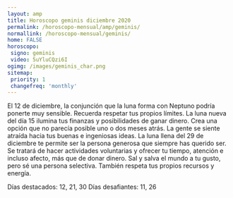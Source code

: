 ```yaml
---
layout: amp
title: Horoscopo geminis diciembre 2020 
permalink: /horoscopo-mensual/amp/geminis/
normallink: /horoscopo-mensual/geminis/
home: FALSE
horoscopo:
 signo: geminis
 video: 5uYluCQzi6I
ogimg: /images/geminis_char.png
sitemap:
 priority: 1
 changefreq: 'monthly'
---
```



El 12 de diciembre, la conjunción que la luna forma con Neptuno podría ponerte muy sensible. Recuerda respetar tus propios límites. La luna nueva del día 15 ilumina tus finanzas y posibilidades de ganar dinero. Crea una opción que no parecía posible uno o dos meses atrás. La gente se siente atraída hacia tus buenas e ingeniosas ideas. La luna llena del 29 de diciembre te permite ser la persona generosa que siempre has querido ser. Se tratará de hacer actividades voluntarias y ofrecer tu tiempo, atención e incluso afecto, más que de donar dinero. Sal y salva el mundo a tu gusto, pero sé una persona selectiva. También respeta tus propios recursos y energía. 

Días destacados: 12, 21, 30
Días desafiantes: 11, 26